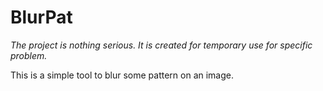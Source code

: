 # BlurPat

_The project is nothing serious. It is created for temporary use for specific problem._

This is a simple tool to blur some pattern on an image.
